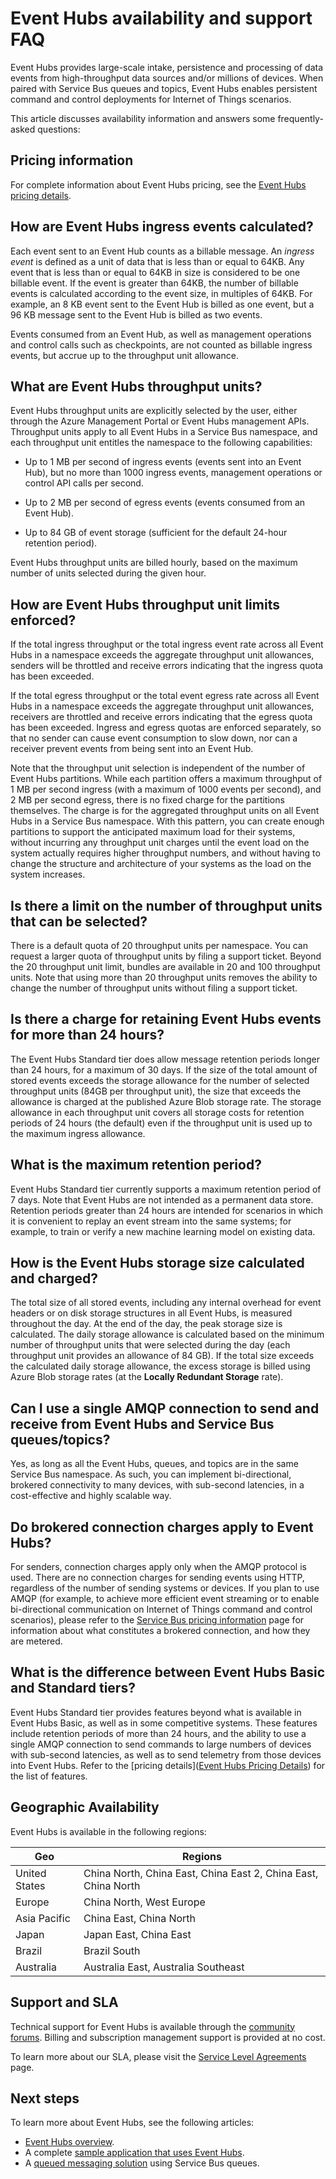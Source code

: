 <properties 
   pageTitle="Event Hubs availability and support | Windows Azure"
   description="Event Hubs availability and support FAQ."
   services="event-hubs"
   documentationCenter="na"
   authors="sethmanheim"
   manager="timlt"
   editor="" />
<tags
	ms.service="event-hubs"
	ms.date="10/07/2015"
	wacn.date=""/>

# Event Hubs availability and support FAQ

Event Hubs provides large-scale intake, persistence and processing of data events from high-throughput data sources and/or millions of devices. When paired with Service Bus queues and topics, Event Hubs enables persistent command and control deployments for Internet of Things scenarios.

This article discusses availability information and answers some frequently-asked questions:

## Pricing information

For complete information about Event Hubs pricing, see the [Event Hubs pricing details](/home/features/event-hubs/#price).

## How are Event Hubs ingress events calculated?

Each event sent to an Event Hub counts as a billable message. An *ingress event* is defined as a unit of data that is less than or equal to 64KB. Any event that is less than or equal to 64KB in size is considered to be one billable event. If the event is greater than 64KB, the number of billable events is calculated according to the event size, in multiples of 64KB. For example, an 8 KB event sent to the Event Hub is billed as one event, but a 96 KB message sent to the Event Hub is billed as two events.

Events consumed from an Event Hub, as well as management operations and control calls such as checkpoints, are not counted as billable ingress events, but accrue up to the throughput unit allowance.

## What are Event Hubs throughput units?

Event Hubs throughput units are explicitly selected by the user, either through the Azure Management Portal or Event Hubs management APIs. Throughput units apply to all Event Hubs in a Service Bus namespace, and each throughput unit entitles the namespace to the following capabilities:

- Up to 1 MB per second of ingress events (events sent into an Event Hub), but no more than 1000 ingress events, management operations or control API calls per second.

- Up to 2 MB per second of egress events (events consumed from an Event Hub).

- Up to 84 GB of event storage (sufficient for the default 24-hour retention period).

Event Hubs throughput units are billed hourly, based on the maximum number of units selected during the given hour.

## How are Event Hubs throughput unit limits enforced?

If the total ingress throughput or the total ingress event rate across all Event Hubs in a namespace exceeds the aggregate throughput unit allowances, senders will be throttled and receive errors indicating that the ingress quota has been exceeded.

If the total egress throughput or the total event egress rate across all Event Hubs in a namespace exceeds the aggregate throughput unit allowances, receivers are throttled and receive errors indicating that the egress quota has been exceeded. Ingress and egress quotas are enforced separately, so that no sender can cause event consumption to slow down, nor can a receiver prevent events from being sent into an Event Hub.

Note that the throughput unit selection is independent of the number of Event Hubs partitions. While each partition offers a maximum throughput of 1 MB per second ingress (with a maximum of 1000 events per second), and 2 MB per second egress, there is no fixed charge for the partitions themselves. The charge is for the aggregated throughput units on all Event Hubs in a Service Bus namespace. With this pattern, you can create enough partitions to support the anticipated maximum load for their systems, without incurring any throughput unit charges until the event load on the system actually requires higher throughput numbers, and without having to change the structure and architecture of your systems as the load on the system increases.

## Is there a limit on the number of throughput units that can be selected?

There is a default quota of 20 throughput units per namespace. You can request a larger quota of throughput units by filing a support ticket. Beyond the 20 throughput unit limit, bundles are available in 20 and 100 throughput units. Note that using more than 20 throughput units removes the ability to change the number of throughput units without filing a support ticket.

## Is there a charge for retaining Event Hubs events for more than 24 hours?

The Event Hubs Standard tier does allow message retention periods longer than 24 hours, for a maximum of 30 days. If the size of the total amount of stored events exceeds the storage allowance for the number of selected throughput units (84GB per throughput unit), the size that exceeds the allowance is charged at the published Azure Blob storage rate. The storage allowance in each throughput unit covers all storage costs for retention periods of 24 hours (the default) even if the throughput unit is used up to the maximum ingress allowance.

## What is the maximum retention period?

Event Hubs Standard tier currently supports a maximum retention period of 7 days. Note that Event Hubs are not intended as a permanent data store. Retention periods greater than 24 hours are intended for scenarios in which it is convenient to replay an event stream into the same systems; for example, to train or verify a new machine learning model on existing data.

## How is the Event Hubs storage size calculated and charged?

The total size of all stored events, including any internal overhead for event headers or on disk storage structures in all Event Hubs, is measured throughout the day. At the end of the day, the peak storage size is calculated. The daily storage allowance is calculated based on the minimum number of throughput units that were selected during the day (each throughput unit provides an allowance of 84 GB). If the total size exceeds the calculated daily storage allowance, the excess storage is billed using Azure Blob storage rates (at the **Locally Redundant Storage** rate).

## Can I use a single AMQP connection to send and receive from Event Hubs and Service Bus queues/topics?

Yes, as long as all the Event Hubs, queues, and topics are in the same Service Bus namespace. As such, you can implement bi-directional, brokered connectivity to many devices, with sub-second latencies, in a cost-effective and highly scalable way.

## Do brokered connection charges apply to Event Hubs?

For senders, connection charges apply only when the AMQP protocol is used. There are no connection charges for sending events using HTTP, regardless of the number of sending systems or devices. If you plan to use AMQP (for example, to achieve more efficient event streaming or to enable bi-directional communication on Internet of Things command and control scenarios), please refer to the [Service Bus pricing information](/home/features/service-bus/#price) page for information about what constitutes a brokered connection, and how they are metered.

## What is the difference between Event Hubs Basic and Standard tiers?

Event Hubs Standard tier provides features beyond what is available in Event Hubs Basic, as well as in some competitive systems. These features include retention periods of more than 24 hours, and the ability to use a single AMQP connection to send commands to large numbers of devices with sub-second latencies, as well as to send telemetry from those devices into Event Hubs. Refer to the [pricing details]([Event Hubs Pricing Details](/home/features/event-hubs/#price)) for the list of features.

## Geographic Availability

Event Hubs is available in the following regions:

|Geo|Regions|
|---|---|
|United States|China North, China East, China East 2, China East, China North|
|Europe|China North, West Europe|
|Asia Pacific|China East, China North|
|Japan|Japan East, China East|
|Brazil|Brazil South|
|Australia|Australia East, Australia Southeast|

## Support and SLA

Technical support for Event Hubs is available through the [community forums](https://social.msdn.microsoft.com/forums/azure/home). Billing and subscription management support is provided at no cost.

To learn more about our SLA, please visit the [Service Level Agreements](/support/legal/sla/) page.

## Next steps

To learn more about Event Hubs, see the following articles:

- [Event Hubs overview].
- A complete [sample application that uses Event Hubs].
- A [queued messaging solution] using Service Bus queues.

[Event Hubs overview]: /documentation/articles/event-hubs-overview
[sample application that uses Event Hubs]: https://code.msdn.microsoft.com/Service-Bus-Event-Hub-286fd097
[queued messaging solution]: /documentation/articles/service-bus-dotnet-multi-tier-app-using-service-bus-queues
